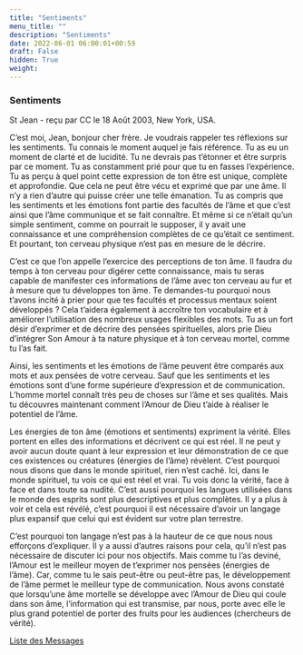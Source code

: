 ```yaml
---
title: "Sentiments"
menu_title: ""
description: "Sentiments"
date: 2022-06-01 06:00:01+00:59
draft: False
hidden: True
weight:
---
```

### Sentiments

St Jean - reçu par CC le 18 Août 2003, New York, USA.

C’est moi, Jean, bonjour cher frère. Je voudrais rappeler tes réflexions sur les sentiments. Tu connais le moment auquel je fais référence. Tu as eu un moment de clarté et de lucidité. Tu ne devrais pas t’étonner et être surpris par ce moment. Tu as constamment prié pour que tu en fasses l’expérience. Tu as perçu à quel point cette expression de ton être est unique, complète et approfondie. Que cela ne peut être vécu et exprimé que par une âme. Il n’y a rien d’autre qui puisse créer une telle émanation. Tu as compris que les sentiments et les émotions font partie des facultés de l’âme et que c’est ainsi que l’âme communique et se fait connaître. Et même si ce n’était qu’un simple sentiment, comme on pourrait le supposer, il y avait une connaissance et une compréhension complètes de ce qu’était ce sentiment. Et pourtant, ton cerveau physique n’est pas en mesure de le décrire.

C’est ce que l’on appelle l’exercice des perceptions de ton âme. Il faudra du temps à ton cerveau pour digérer cette connaissance, mais tu seras capable de manifester ces informations de l’âme avec ton cerveau au fur et à mesure que tu développes ton âme. Te demandes-tu pourquoi nous t’avons incité à prier pour que tes facultés et processus mentaux soient développés ? Cela t’aidera également à accroître ton vocabulaire et à améliorer l’utilisation des nombreux usages flexibles des mots. Tu as un fort désir d’exprimer et de décrire des pensées spirituelles, alors prie Dieu d’intégrer Son Amour à ta nature physique et à ton cerveau mortel, comme tu l’as fait.

Ainsi, les sentiments et les émotions de l’âme peuvent être comparés aux mots et aux pensées de votre cerveau. Sauf que les sentiments et les émotions sont d’une forme supérieure d’expression et de communication. L’homme mortel connaît très peu de choses sur l’âme et ses qualités. Mais tu découvres maintenant comment l’Amour de Dieu t’aide à réaliser le potentiel de l’âme.

Les énergies de ton âme (émotions et sentiments) expriment la vérité. Elles portent en elles des informations et décrivent ce qui est réel. Il ne peut y avoir aucun doute quant à leur expression et leur démonstration de ce que ces existences ou créatures (énergies de l’âme) révèlent. C’est pourquoi nous disons que dans le monde spirituel, rien n’est caché. Ici, dans le monde spirituel, tu vois ce qui est réel et vrai. Tu vois donc la vérité, face à face et dans toute sa nudité. C’est aussi pourquoi les langues utilisées dans le monde des esprits sont plus descriptives et plus complètes. Il y a plus à voir et cela est révélé, c’est pourquoi il est nécessaire d’avoir un langage plus expansif que celui qui est évident sur votre plan terrestre. 

C’est pourquoi ton langage n’est pas à la hauteur de ce que nous nous efforçons d’expliquer. Il y a aussi d’autres raisons pour cela, qu’il n’est pas nécessaire de discuter ici pour nos objectifs. Mais comme tu l’as deviné, l’Amour est le meilleur moyen de t’exprimer nos pensées (énergies de l’âme). Car, comme tu le sais peut-être ou peut-être pas, le développement de l’âme permet le meilleur type de communication. Nous avons constaté que lorsqu’une âme mortelle se développe avec l’Amour de Dieu qui coule dans son âme, l’information qui est transmise, par nous, porte avec elle le plus grand potentiel de porter des fruits pour les audiences (chercheurs de vérité).

[Liste des Messages](/fr-contemporary-messages/fr-contemporary-messages-by-date-order/fr-contemporary-messages-2003)